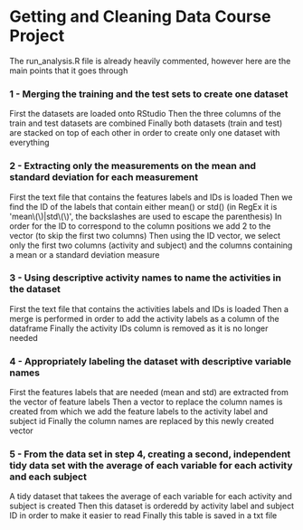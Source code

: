 
# Getting and Cleaning Data Course Project

The run_analysis.R file is already heavily commented, however here are the main points that it goes through



### 1 - Merging the training and the test sets to create one dataset

First the datasets are loaded onto RStudio
Then the three columns of the train and test datasets are combined
Finally both datasets (train and test) are stacked on top of each other in order to create only one dataset with everything



### 2 - Extracting only the measurements on the mean and standard deviation for each measurement

First the text file that contains the features labels and IDs is loaded
Then we find the ID of the labels that contain either mean() or std() (in RegEx it is 'mean\\(\\)|std\\(\\)', the backslashes are used to escape the parenthesis)
In order for the ID to correspond to the column positions we add 2 to the vector (to skip the first two columns)
Then using the ID vector, we select only the first two columns (activity and subject) and the columns containing a mean or a standard deviation measure



### 3 - Using descriptive activity names to name the activities in the dataset

First the text file that contains the activities labels and IDs is loaded
Then a merge is performed in order to add the activity labels as a column of the dataframe
Finally the activity IDs column is removed as it is no longer needed



### 4 - Appropriately labeling the dataset with descriptive variable names

First the features labels that are needed (mean and std) are extracted from the vector of feature labels
Then a vector to replace the column names is created from which we add the feature labels to the activity label and subject id
Finally the column names are replaced by this newly created vector



### 5 - From the data set in step 4, creating a second, independent tidy data set with the average of each variable for each activity and each subject

A tidy dataset that takees the average of each variable for each activity and subject is created
Then this dataset is orderedd by activity label and subject ID in order to make it easier to read
Finally this table is saved in a txt file